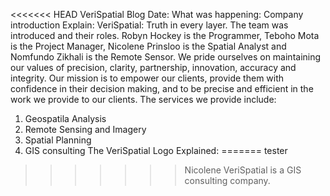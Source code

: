 <<<<<<< HEAD
VeriSpatial Blog
Date: 
What was happening: Company introduction
Explain:
VeriSpatial: Truth in every layer. The team was introduced and their roles. Robyn Hockey is the Programmer, Teboho Mota is the Project Manager, Nicolene Prinsloo is the Spatial Analyst and Nomfundo Zikhali is the Remote Sensor. We pride ourselves on maintaining our values of precision, clarity, partnership, innovation, accuracy and integrity. Our mission is to empower our clients, provide them with confidence in their decision making, and to be precise and efficient in the work we provide to our clients. 
The services we provide include: 
1.	Geospatila Analysis
2.	Remote Sensing and Imagery
3.	Spatial Planning
4.	GIS consulting
The VeriSpatial Logo Explained:
=======
tester
>>>>>>> Nicolene
VeriSpatial is a GIS consulting company.